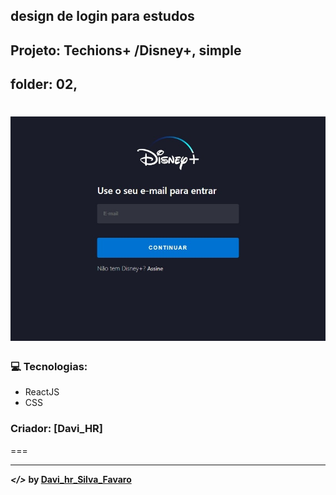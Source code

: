## design de login para estudos
## Projeto: Techions+ /Disney+, simple
## folder: 02,
![](./img-md/print_clone_plus.jpeg)
===

### :computer: Tecnologias:
- ReactJS
- CSS

### Criador: [Davi_HR]
===

---
***</>*** **by [Davi_hr_Silva_Favaro](https://github.com/davifa1)**
